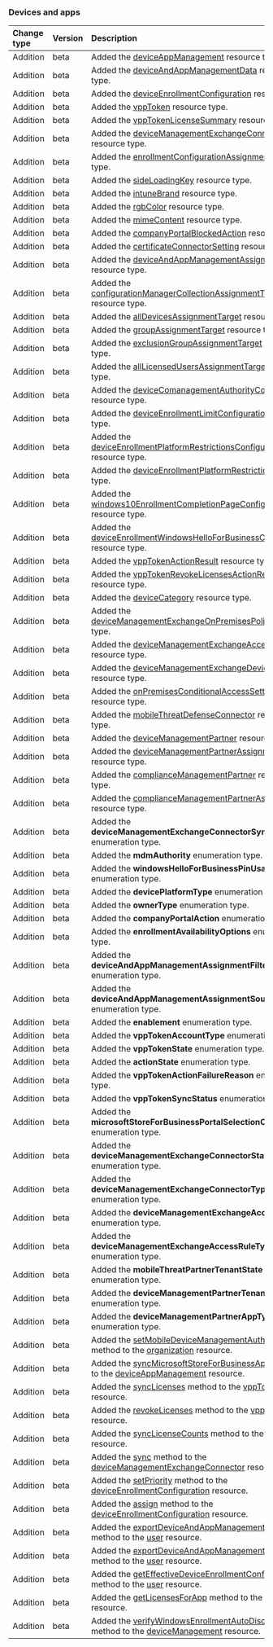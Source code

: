 ### Devices and apps

| **Change type** | **Version** | **Description** |
|:---|:---|:---|
|Addition|beta|Added the [deviceAppManagement](https://docs.microsoft.com/en-us/graph/api/resources/intune-deviceAppManagement?view=graph-rest-beta) resource type.|
|Addition|beta|Added the [deviceAndAppManagementData](https://docs.microsoft.com/en-us/graph/api/resources/intune-deviceAndAppManagementData?view=graph-rest-beta) resource type.|
|Addition|beta|Added the [deviceEnrollmentConfiguration](https://docs.microsoft.com/en-us/graph/api/resources/intune-deviceEnrollmentConfiguration?view=graph-rest-beta) resource type.|
|Addition|beta|Added the [vppToken](https://docs.microsoft.com/en-us/graph/api/resources/intune-vppToken?view=graph-rest-beta) resource type.|
|Addition|beta|Added the [vppTokenLicenseSummary](https://docs.microsoft.com/en-us/graph/api/resources/intune-vppTokenLicenseSummary?view=graph-rest-beta) resource type.|
|Addition|beta|Added the [deviceManagementExchangeConnector](https://docs.microsoft.com/en-us/graph/api/resources/intune-deviceManagementExchangeConnector?view=graph-rest-beta) resource type.|
|Addition|beta|Added the [enrollmentConfigurationAssignment](https://docs.microsoft.com/en-us/graph/api/resources/intune-enrollmentConfigurationAssignment?view=graph-rest-beta) resource type.|
|Addition|beta|Added the [sideLoadingKey](https://docs.microsoft.com/en-us/graph/api/resources/intune-sideLoadingKey?view=graph-rest-beta) resource type.|
|Addition|beta|Added the [intuneBrand](https://docs.microsoft.com/en-us/graph/api/resources/intune-intuneBrand?view=graph-rest-beta) resource type.|
|Addition|beta|Added the [rgbColor](https://docs.microsoft.com/en-us/graph/api/resources/intune-rgbColor?view=graph-rest-beta) resource type.|
|Addition|beta|Added the [mimeContent](https://docs.microsoft.com/en-us/graph/api/resources/intune-mimeContent?view=graph-rest-beta) resource type.|
|Addition|beta|Added the [companyPortalBlockedAction](https://docs.microsoft.com/en-us/graph/api/resources/intune-companyPortalBlockedAction?view=graph-rest-beta) resource type.|
|Addition|beta|Added the [certificateConnectorSetting](https://docs.microsoft.com/en-us/graph/api/resources/intune-certificateConnectorSetting?view=graph-rest-beta) resource type.|
|Addition|beta|Added the [deviceAndAppManagementAssignmentTarget](https://docs.microsoft.com/en-us/graph/api/resources/intune-deviceAndAppManagementAssignmentTarget?view=graph-rest-beta) resource type.|
|Addition|beta|Added the [configurationManagerCollectionAssignmentTarget](https://docs.microsoft.com/en-us/graph/api/resources/intune-configurationManagerCollectionAssignmentTarget?view=graph-rest-beta) resource type.|
|Addition|beta|Added the [allDevicesAssignmentTarget](https://docs.microsoft.com/en-us/graph/api/resources/intune-allDevicesAssignmentTarget?view=graph-rest-beta) resource type.|
|Addition|beta|Added the [groupAssignmentTarget](https://docs.microsoft.com/en-us/graph/api/resources/intune-groupAssignmentTarget?view=graph-rest-beta) resource type.|
|Addition|beta|Added the [exclusionGroupAssignmentTarget](https://docs.microsoft.com/en-us/graph/api/resources/intune-exclusionGroupAssignmentTarget?view=graph-rest-beta) resource type.|
|Addition|beta|Added the [allLicensedUsersAssignmentTarget](https://docs.microsoft.com/en-us/graph/api/resources/intune-allLicensedUsersAssignmentTarget?view=graph-rest-beta) resource type.|
|Addition|beta|Added the [deviceComanagementAuthorityConfiguration](https://docs.microsoft.com/en-us/graph/api/resources/intune-deviceComanagementAuthorityConfiguration?view=graph-rest-beta) resource type.|
|Addition|beta|Added the [deviceEnrollmentLimitConfiguration](https://docs.microsoft.com/en-us/graph/api/resources/intune-deviceEnrollmentLimitConfiguration?view=graph-rest-beta) resource type.|
|Addition|beta|Added the [deviceEnrollmentPlatformRestrictionsConfiguration](https://docs.microsoft.com/en-us/graph/api/resources/intune-deviceEnrollmentPlatformRestrictionsConfiguration?view=graph-rest-beta) resource type.|
|Addition|beta|Added the [deviceEnrollmentPlatformRestriction](https://docs.microsoft.com/en-us/graph/api/resources/intune-deviceEnrollmentPlatformRestriction?view=graph-rest-beta) resource type.|
|Addition|beta|Added the [windows10EnrollmentCompletionPageConfiguration](https://docs.microsoft.com/en-us/graph/api/resources/intune-windows10EnrollmentCompletionPageConfiguration?view=graph-rest-beta) resource type.|
|Addition|beta|Added the [deviceEnrollmentWindowsHelloForBusinessConfiguration](https://docs.microsoft.com/en-us/graph/api/resources/intune-deviceEnrollmentWindowsHelloForBusinessConfiguration?view=graph-rest-beta) resource type.|
|Addition|beta|Added the [vppTokenActionResult](https://docs.microsoft.com/en-us/graph/api/resources/intune-vppTokenActionResult?view=graph-rest-beta) resource type.|
|Addition|beta|Added the [vppTokenRevokeLicensesActionResult](https://docs.microsoft.com/en-us/graph/api/resources/intune-vppTokenRevokeLicensesActionResult?view=graph-rest-beta) resource type.|
|Addition|beta|Added the [deviceCategory](https://docs.microsoft.com/en-us/graph/api/resources/intune-deviceCategory?view=graph-rest-beta) resource type.|
|Addition|beta|Added the [deviceManagementExchangeOnPremisesPolicy](https://docs.microsoft.com/en-us/graph/api/resources/intune-deviceManagementExchangeOnPremisesPolicy?view=graph-rest-beta) resource type.|
|Addition|beta|Added the [deviceManagementExchangeAccessRule](https://docs.microsoft.com/en-us/graph/api/resources/intune-deviceManagementExchangeAccessRule?view=graph-rest-beta) resource type.|
|Addition|beta|Added the [deviceManagementExchangeDeviceClass](https://docs.microsoft.com/en-us/graph/api/resources/intune-deviceManagementExchangeDeviceClass?view=graph-rest-beta) resource type.|
|Addition|beta|Added the [onPremisesConditionalAccessSettings](https://docs.microsoft.com/en-us/graph/api/resources/intune-onPremisesConditionalAccessSettings?view=graph-rest-beta) resource type.|
|Addition|beta|Added the [mobileThreatDefenseConnector](https://docs.microsoft.com/en-us/graph/api/resources/intune-mobileThreatDefenseConnector?view=graph-rest-beta) resource type.|
|Addition|beta|Added the [deviceManagementPartner](https://docs.microsoft.com/en-us/graph/api/resources/intune-deviceManagementPartner?view=graph-rest-beta) resource type.|
|Addition|beta|Added the [deviceManagementPartnerAssignment](https://docs.microsoft.com/en-us/graph/api/resources/intune-deviceManagementPartnerAssignment?view=graph-rest-beta) resource type.|
|Addition|beta|Added the [complianceManagementPartner](https://docs.microsoft.com/en-us/graph/api/resources/intune-complianceManagementPartner?view=graph-rest-beta) resource type.|
|Addition|beta|Added the [complianceManagementPartnerAssignment](https://docs.microsoft.com/en-us/graph/api/resources/intune-complianceManagementPartnerAssignment?view=graph-rest-beta) resource type.|
|Addition|beta|Added the **deviceManagementExchangeConnectorSyncType** enumeration type.|
|Addition|beta|Added the **mdmAuthority** enumeration type.|
|Addition|beta|Added the **windowsHelloForBusinessPinUsage** enumeration type.|
|Addition|beta|Added the **devicePlatformType** enumeration type.|
|Addition|beta|Added the **ownerType** enumeration type.|
|Addition|beta|Added the **companyPortalAction** enumeration type.|
|Addition|beta|Added the **enrollmentAvailabilityOptions** enumeration type.|
|Addition|beta|Added the **deviceAndAppManagementAssignmentFilterType** enumeration type.|
|Addition|beta|Added the **deviceAndAppManagementAssignmentSource** enumeration type.|
|Addition|beta|Added the **enablement** enumeration type.|
|Addition|beta|Added the **vppTokenAccountType** enumeration type.|
|Addition|beta|Added the **vppTokenState** enumeration type.|
|Addition|beta|Added the **actionState** enumeration type.|
|Addition|beta|Added the **vppTokenActionFailureReason** enumeration type.|
|Addition|beta|Added the **vppTokenSyncStatus** enumeration type.|
|Addition|beta|Added the **microsoftStoreForBusinessPortalSelectionOptions** enumeration type.|
|Addition|beta|Added the **deviceManagementExchangeConnectorStatus** enumeration type.|
|Addition|beta|Added the **deviceManagementExchangeConnectorType** enumeration type.|
|Addition|beta|Added the **deviceManagementExchangeAccessLevel** enumeration type.|
|Addition|beta|Added the **deviceManagementExchangeAccessRuleType** enumeration type.|
|Addition|beta|Added the **mobileThreatPartnerTenantState** enumeration type.|
|Addition|beta|Added the **deviceManagementPartnerTenantState** enumeration type.|
|Addition|beta|Added the **deviceManagementPartnerAppType** enumeration type.|
|Addition|beta|Added the [setMobileDeviceManagementAuthority](https://docs.microsoft.com/en-us/graph/api/intune-organization-setMobileDeviceManagementAuthority?view=graph-rest-beta) method to the [organization](https://docs.microsoft.com/en-us/graph/api/resources/intune-organization?view=graph-rest-beta) resource.|
|Addition|beta|Added the [syncMicrosoftStoreForBusinessApps](https://docs.microsoft.com/en-us/graph/api/intune-deviceAppManagement-syncMicrosoftStoreForBusinessApps?view=graph-rest-beta) method to the [deviceAppManagement](https://docs.microsoft.com/en-us/graph/api/resources/intune-deviceAppManagement?view=graph-rest-beta) resource.|
|Addition|beta|Added the [syncLicenses](https://docs.microsoft.com/en-us/graph/api/intune-vppToken-syncLicenses?view=graph-rest-beta) method to the [vppToken](https://docs.microsoft.com/en-us/graph/api/resources/intune-vppToken?view=graph-rest-beta) resource.|
|Addition|beta|Added the [revokeLicenses](https://docs.microsoft.com/en-us/graph/api/intune-vppToken-revokeLicenses?view=graph-rest-beta) method to the [vppToken](https://docs.microsoft.com/en-us/graph/api/resources/intune-vppToken?view=graph-rest-beta) resource.|
|Addition|beta|Added the [syncLicenseCounts](https://docs.microsoft.com/en-us/graph/api/intune-vppToken-syncLicenseCounts?view=graph-rest-beta) method to the [vppToken](https://docs.microsoft.com/en-us/graph/api/resources/intune-vppToken?view=graph-rest-beta) resource.|
|Addition|beta|Added the [sync](https://docs.microsoft.com/en-us/graph/api/intune-deviceManagementExchangeConnector-sync?view=graph-rest-beta) method to the [deviceManagementExchangeConnector](https://docs.microsoft.com/en-us/graph/api/resources/intune-deviceManagementExchangeConnector?view=graph-rest-beta) resource.|
|Addition|beta|Added the [setPriority](https://docs.microsoft.com/en-us/graph/api/intune-deviceEnrollmentConfiguration-setPriority?view=graph-rest-beta) method to the [deviceEnrollmentConfiguration](https://docs.microsoft.com/en-us/graph/api/resources/intune-deviceEnrollmentConfiguration?view=graph-rest-beta) resource.|
|Addition|beta|Added the [assign](https://docs.microsoft.com/en-us/graph/api/intune-deviceEnrollmentConfiguration-assign?view=graph-rest-beta) method to the [deviceEnrollmentConfiguration](https://docs.microsoft.com/en-us/graph/api/resources/intune-deviceEnrollmentConfiguration?view=graph-rest-beta) resource.|
|Addition|beta|Added the [exportDeviceAndAppManagementData](https://docs.microsoft.com/en-us/graph/api/user-exportDeviceAndAppManagementData?view=graph-rest-beta) method to the [user](https://docs.microsoft.com/en-us/graph/api/resources/user?view=graph-rest-beta) resource.|
|Addition|beta|Added the [exportDeviceAndAppManagementData](https://docs.microsoft.com/en-us/graph/api/user-exportDeviceAndAppManagementData?view=graph-rest-beta) method to the [user](https://docs.microsoft.com/en-us/graph/api/resources/user?view=graph-rest-beta) resource.|
|Addition|beta|Added the [getEffectiveDeviceEnrollmentConfigurations](https://docs.microsoft.com/en-us/graph/api/user-getEffectiveDeviceEnrollmentConfigurations?view=graph-rest-beta) method to the [user](https://docs.microsoft.com/en-us/graph/api/resources/user?view=graph-rest-beta) resource.|
|Addition|beta|Added the [getLicensesForApp](https://docs.microsoft.com/en-us/graph/api/intune-vppToken-getLicensesForApp?view=graph-rest-beta) method to the [vppToken](https://docs.microsoft.com/en-us/graph/api/resources/intune-vppToken?view=graph-rest-beta) resource.|
|Addition|beta|Added the [verifyWindowsEnrollmentAutoDiscovery](https://docs.microsoft.com/en-us/graph/api/intune-deviceManagement-verifyWindowsEnrollmentAutoDiscovery?view=graph-rest-beta) method to the [deviceManagement](https://docs.microsoft.com/en-us/graph/api/resources/intune-deviceManagement?view=graph-rest-beta) resource.|
